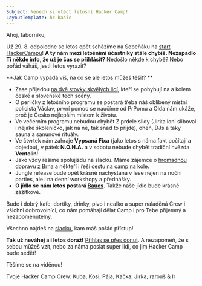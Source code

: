 ```yaml
---
Subject: Nenech si utéct letošní Hacker Camp!
LayoutTemplate: hc-basic
---
```


Ahoj, táborníku,

Už 29. 8. odpoledne se letos opět scházíme na Sobeňáku na [start HackerCampu](https://hckr.camp/)!
**A ty nám mezi letošními účastníky stále chybíš. Nezapadlo Ti někde info, že už je čas se přihlásit?**
Nedošlo někde k chybě? Nebo pořád váháš, jestli letos vyrazit?

**Jak Camp vypadá víš, na co se ale letos můžeš těšit? **

- Zase přijedou [na dvě stovky skvělých lidí](https://hackercampworkspace.slack.com/archives/C026KB0G8V8),
  kteří se pohybují na a kolem české a slovenské tech scény.
- O perličky z letošního programu se postará třeba náš oblíbený místní policista Václav, první pomoc se naučíme
  od PrPomu a Olda nám ukáže, proč je Česko nejlepším místem k životu.
- Ve večerním programu nebudou chybět Z prdele slidy (Jirka loni sliboval i nějaké školeníčko, jak na ně, tak snad to přijde),
  oheň, DJs a taky sauna a sanunové rituály.
- Ve čtvrtek nám zahraje **Vypsaná Fixa** (jako letos s náma fakt počítají a dojedou), v pátek **N.O.H.A.** a
  v sobotu nebude chybět tradiční hvězda **Ventolin**!
- Jako vždy řešíme spolujízdu na slacku. Máme zájemce o [hromadnou dopravu z Brna](https://hackercampworkspace.slack.com/archives/C01V4Q0AZ0U/p1721387424950429)
  a někteří i řeší [cestu na camp na kole](https://hackercampworkspace.slack.com/archives/C0278R69JUQ/p1722333577570759).
- Jungle release bude opět krásně nachystaná v lese nejen na noční parties, ale i na denní workshopy a přednášky.
- **O jídlo se nám letos postará [Baues](https://www.baues.cz/bistro/)**. Takže naše jídlo bude krásně zážitkové.

Bude i dobrý kafe, dortíky, drinky, pivo i nealko a super naladěná Crew i všichni dobrovolníci, co nám pomáhají dělat
Camp i pro Tebe příjemný a nezapomenutelný.

Všechno najdeš na [slacku](https://hckr.camp/slack), kam máš pořád přístup!

**Tak už neváhej a i letos doraž!** [Přihlas se přes donut](https://donut.hckr.camp/registrace/).
A nezapomeň, že s sebou můžeš vzít, nebo za náma poslat super lidi, co jim Hacker Camp bude sedět!

Těšíme se na viděnou!

Tvoje Hacker Camp Crew: Kuba, Kosi, Pája, Kačka, Jirka, rarouš & Ir
